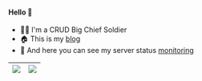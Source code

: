 #### Hello :wave:

- :man_technologist: I'm a CRUD Big Chief Soldier
- :house: This is my [blog](https://www.wangchouchou.com)
- :eyes: And here you can see my server status [monitoring](https://bad.wangchouchou.com)


| <a href="https://github.com/anuraghazra/github-readme-stats"><img align="center" src="https://github-readme-stats.vercel.app/api?username=suaxi&theme=transparent&hide_title=true&show_icons=true&hide_border=true" /></a> | <a href="https://github.com/anuraghazra/github-readme-stats"><img align="center" src="https://github-readme-stats.vercel.app/api/top-langs/?username=suaxi&theme=transparent&layout=compact&hide_title=true&hide_border=true" /></a> |
| ------------- | ------------- |
